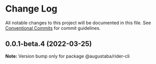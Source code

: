 # Change Log

All notable changes to this project will be documented in this file.
See [Conventional Commits](https://conventionalcommits.org) for commit guidelines.

## 0.0.1-beta.4 (2022-03-25)

**Note:** Version bump only for package @augustaba/rider-cli

